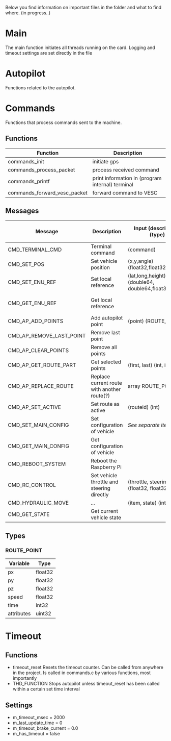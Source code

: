 Below you find information on important files in the folder and what to find where. (in progress..)

# Main

The main function initiates all threads running on the card. Logging and timeout settings are set directly in the file


# Autopilot

Functions related to the autopilot. 

# Commands

Functions that process commands sent to the machine.

## Functions

| Function | Description |
| --- | --- |
| commands_init |                 initiate gps |
| commands_process_packet |       process received command |
| commands_printf |               print information in (program internal) terminal |
| commands_forward_vesc_packet |  forward command to VESC |

## Messages

| Message   | Description   |   Input (description) (type) | Output (description) (type) |
|--------|---------|---------|---------|
| CMD_TERMINAL_CMD | Terminal command  |  (command) |  |
| CMD_SET_POS | Set vehicle position | (x,y,angle) (float32,float32,float32) |  |
| CMD_SET_ENU_REF | Set local reference | (lat,long,height) (double64, double64,float32) |
| CMD_GET_ENU_REF | Get local reference |   | (lat,long,height) (double64, double64,float32) |
| CMD_AP_ADD_POINTS | Add autopilot point |   (point) (ROUTE_POINT) |  |
| CMD_AP_REMOVE_LAST_POINT | Remove last point |  |  |
| CMD_AP_CLEAR_POINTS | Remove all points |  |  |
| CMD_AP_GET_ROUTE_PART | Get selected points | (first, last) (int, int) | array ROUTE_POINT |
| CMD_AP_REPLACE_ROUTE | Replace current route with another route(?) | array ROUTE_POINT | |
| CMD_AP_SET_ACTIVE   | Set route as active | (routeid) (int) | |
| CMD_SET_MAIN_CONFIG | Set configuration of vehicle | *See separate item* | |
| CMD_GET_MAIN_CONFIG | Get configuration of vehicle |  | *See separate item* |
| CMD_REBOOT_SYSTEM | Reboot the Raspberry Pi |  |  |
| CMD_RC_CONTROL | Set vehicle throttle and steering directly | (throttle, steering) (float32, float32) | | |
| CMD_HYDRAULIC_MOVE | ... | (item, state) (int, int) | |
| CMD_GET_STATE  | Get current vehicle state | | *See separate item* |

## Types

### ROUTE_POINT

| Variable   | Type    |
| ---        | ---     |
| px         | float32 |
| py         | float32 |
| pz         | float32 |
| speed      | float32 |
| time       | int32   |
| attributes | uint32  |

# Timeout

## Functions
- timeout_reset      Resets the timeout counter. Can be called from anywhere in the project. Is called in commands.c by various functions, most importantly 
- THD_FUNCTION       Stops autopilot unless timeout_reset has been called within a certain set time interval 

## Settings

- m_timeout_msec = 2000
- m_last_update_time = 0
- m_timeout_brake_current = 0.0
- m_has_timeout = false

